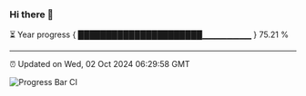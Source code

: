 ### Hi there 👋

⏳ Year progress { ██████████████████████▁▁▁▁▁▁▁▁ } 75.21 %

---

⏰ Updated on Wed, 02 Oct 2024 06:29:58 GMT

![Progress Bar CI](https://github.com/ZhaoGui/ZhaoGui/workflows/Progress%20Bar%20CI/badge.svg)
